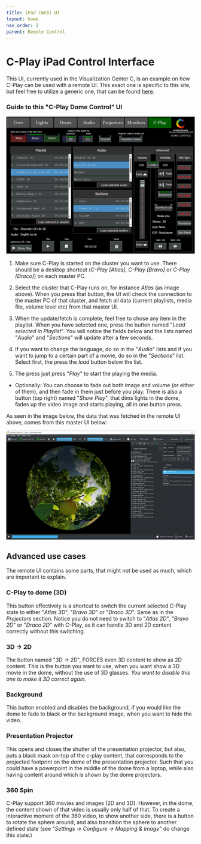 ```yaml
---
title: iPad (Web) UI
layout: home
nav_order: 2
parent: Remote Control
---
```


# C-Play iPad Control Interface

This UI, currently used in the Visualization Center C, is an example on how C-Play can be used with a remote UI. This exact one is specific to this site, but feel free to utilize a generic one, that can be found [here](https://github.com/c-toolbox/C-Play/tree/master/help/http_server).


### Guide to this "C-Play Dome Control" UI

![Web UI](../../assets/ui/C-Play-Dome-UI-Web.png) 

1. Make sure C-Play is started on the cluster you want to use. There should be a desktop shortcut (*C-Play [Atlas]*, *C-Play [Bravo]* or *C-Play [Draco]*) on each master PC.

1. Select the cluster that C-Play runs on, for instance *Atlas* (as image above). When you press that button, the UI will check the connection to the master PC of that cluster, and fetch all data (current playlists, media file, volume level etc) from that master UI.

1. When the update/fetch is complete, feel free to chose any item in the playlist. When you have selected one, press the button named "*Load selected in Playlist*". You will notice the fields below and the lists named "*Audio*" and "*Sections*" will update after a few seconds.

1. If you want to change the language, do so in the "*Audio*" lists and if you want to jump to a certain part of a movie, do so in the "*Sections*" list. Select first, the press the *load* button below the list.

1. The press just press "*Play*" to start the playing the media.

* Optionally: You can choose to fade out both image and volume (or either of them), and then fade in them just before you play. There is also a button (top right) named "*Show Play*", that dims lights in the dome, fades up the video image and starts playing, all in one button press.

As seen in the image below, the data that was fetched in the remote UI above, comes from this master UI below:

![Master UI](../../assets/ui/C-Play-Dome-UI-Master.png) 


## Advanced use cases

The remote UI contains some parts, that might not be used as much, which are important to explain.

### C-Play to dome (3D)

This button effectively is a shortcut to switch the current selected C-Play state to either "*Atlas 3D*", "*Bravo 3D*" or "*Draco 3D*". Same as in the *Projectors* section. Notice you do not need to switch to "*Atlas 2D*", "*Bravo 2D*" or "*Draco 2D*" with C-Play, as it can handle 3D and 2D content correctly without this switching.

### 3D -> 2D

The button named "*3D -> 2D*", FORCES even 3D content to show as 2D content. This is the button you want to use, when you want show a 3D movie in the dome, without the use of 3D glasses. *You want to disable this one to make it 3D correct again.*

### Background

This button enabled and disables the background, if you would like the dome to fade to black or the background image, when you want to hide the video.

### Presentation Projector

This opens and closes the shutter of the presentation projector, but also, puts a black mask on-top of the c-play content, that corresponds to the projected footprint on the dome of the presentation projector. Such that you could have a powerpoint in the middle of the dome from a laptop, while also having content around which is shown by the dome projectors.

### 360 Spin

C-Play support 360 movies and images (2D and 3D). However, in the dome, the content shown of that video is usually only half of that. To create a interactive moment of the 360 video, to show another side, there is a button to rotate the sphere around, and also transition the sphere to another defined state (see "*Settings -> Configure -> Mapping & Image*" do change this state.)




